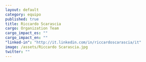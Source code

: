 ```yaml
---
layout: default
category: equipo
published: true
title: Riccardo Scarascia
cargo: Organization Team
cargo_impact_es: ""
cargo_impact_en: ""
"linked-in": "http://it.linkedin.com/in/riccardoscarascia/it"
image: /assets/Riccardo Scarascia.jpg
twitter: ""
---
```


